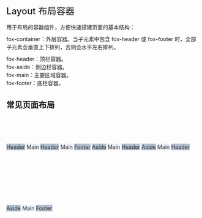 # Layout 布局容器

用于布局的容器组件，方便快速搭建页面的基本结构：

fox-container：外层容器。当子元素中包含 fox-header 或
fox-footer 时，全部子元素会垂直上下排列，否则会水平左右排列。

fox-header：顶栏容器。<br />fox-aside：侧边栏容器。<br />fox-main：主要区域容器。<br />fox-footer：底栏容器。

## 常见页面布局

<fox-layout class="page-layout-item">
<fox-header class="page-layout-hf">Header</fox-header>
<fox-main class="page-layout-main">Main</fox-main>
</fox-layout>

<fox-layout class="page-layout-item">
<fox-header class="page-layout-hf">Header</fox-header>
<fox-main class="page-layout-main">Main</fox-main>
<fox-footer class="page-layout-hf">Footer</fox-footer>
</fox-layout>

<fox-layout class="page-layout-item">
<fox-aside class="page-layout-hf" width="200px">Aside</fox-aside>
<fox-main class="page-layout-main">Main</fox-main>
</fox-layout>

<fox-layout class="page-layout-item">
<fox-header class="page-layout-hf">Header</fox-header>
<fox-layout>
<fox-aside class="page-layout-hf" width="200px">Aside</fox-aside>
<fox-main class="page-layout-main">Main</fox-main>
</fox-layout>
</fox-layout>
<fox-layout class="page-layout-item">
<fox-header class="page-layout-hf">Header</fox-header>
<fox-layout>
<fox-aside class="page-layout-hf" width="200px">Aside</fox-aside>
<fox-layout>
    <fox-main class="page-layout-main">Main</fox-main>
    <fox-footer class="page-layout-hf">Footer</fox-footer>
</fox-layout>
</fox-layout>
</fox-layout>

<script>
export default {
    data() {
        return {};
    },
};
</script>

<style scoped>
.page-layout {
    background-color: #ffffff;
    font-size: 14px;
}
p {
    margin: 10px 0;
    line-height: 1.5em;
}
h1 {
    font-weight: 500;
    font-size: 1.7em;
}
.page-layout-item + .page-layout-item {
    margin-top: 20px;
}
.page-layout-hf {
    background-color: #b3c0d1;
    color: #333;
    line-height: 60px;
}
.page-layout-main {
    background-color: #e9eef3;
    color: #333;
    text-align: center;
    line-height: 160px;
}
</style>
